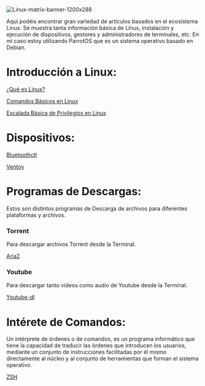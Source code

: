 ![Linux-matrix-banner-1200x288](https://user-images.githubusercontent.com/103068924/165993945-1e654b48-64c2-48b6-bd66-8e87763d9b50.jpg)

Aquí podéis encontrar gran variedad de artículos basados en el ecosistema Linux. Se muestra tanta información básica de Linux, instalación y ejecución 
de dispositivos, gestores y administradores de terminales, etc. En mi caso estoy utilizando ParrotOS que es un sistema operativo basado en Debian.

# Introducción a Linux:

[¿Qué es Linux?](../Linux/Introducción_a_Linux/Introducción_a_Linux.html)  

[Comandos Básicos en Linux](../Linux/Introducción_a_Linux/Comandos_básicos_Linux.htm)  

[Escalada Básica de Privilegios en Linux](../Linux/Escalada_básica_de_privilegios_Linux.html)  

# Dispositivos:

[Bluetoothctl](../Linux/Introducción_a_Linux/Bluetoothctl.html)  

[Ventoy](/f1r0x.github.io/Linux/Programas_para_Linux/Ventoy.html)

# Programas de Descargas:
Estos son distintos programas de Descarga de archivos para diferentes plataformas y archivos.

### Torrent
Para descargar archivos Torrent desde la Terminal.

[Aria2](../Linux/Programas_para_Linux/Aria2.html)

### Youtube
Para descargar tanto vídeos como audio de Youtube desde la Terminal.

[Youtube-dl](../Linux/Programas_para_Linux/Youtube-dl.html)

# Intérete de Comandos:  
Un intérprete de órdenes o de comandos, es un programa informático que tiene la capacidad de traducir las órdenes que introducen los usuarios, mediante un conjunto de instrucciones facilitadas por él mismo directamente al núcleo y al conjunto de herramientas que forman el sistema operativo.

[ZSH](../Linux/ZSH/ZSH.html)
